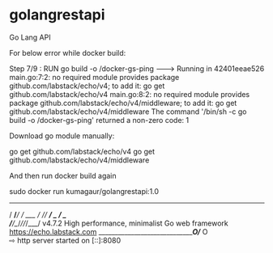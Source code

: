 # golangrestapi
Go Lang API

For below error while docker build:

Step 7/9 : RUN go build -o /docker-gs-ping
 ---> Running in 42401eeae526
main.go:7:2: no required module provides package github.com/labstack/echo/v4; to add it:
	go get github.com/labstack/echo/v4
main.go:8:2: no required module provides package github.com/labstack/echo/v4/middleware; to add it:
	go get github.com/labstack/echo/v4/middleware
The command '/bin/sh -c go build -o /docker-gs-ping' returned a non-zero code: 1


Download go module manually:

go get github.com/labstack/echo/v4
go get github.com/labstack/echo/v4/middleware

And then run docker build again


sudo docker run kumagaur/golangrestapi:1.0

  ____    __
  / __/___/ /  ___
 / _// __/ _ \/ _ \
/___/\__/_//_/\___/ v4.7.2
High performance, minimalist Go web framework
https://echo.labstack.com
____________________________________O/_______
                                    O\
⇨ http server started on [::]:8080


